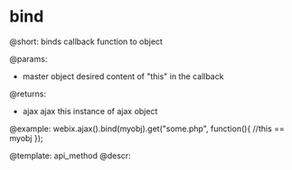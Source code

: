 bind
=============


@short: binds callback function to object
	

@params:
- master     object     desired content of "this" in the callback


@returns:
- ajax       ajax     this instance of ajax object	

@example:
webix.ajax().bind(myobj).get("some.php", function(){
    //this == myobj
});

@template:	api_method
@descr:


